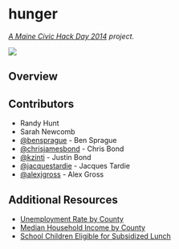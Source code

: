 hunger
======

_[A Maine Civic Hack Day 2014](http://www.civichack.me/2014/) project._

![](http://img.shields.io/badge/version-alpha-#ff0000.svg)

## Overview

## Contributors
- Randy Hunt
- Sarah Newcomb
- [@bensprague](https://twitter.com/bensprague) - Ben Sprague
- [@chrisjamesbond](http://github.com/chrisjamesbond) - Chris Bond
- [@kzinti](http://github.com/kzinti) - Justin Bond
- [@jacquestardie](http://github.com/jacquestardie) - Jacques Tardie
- [@alexjgross](http://github.com/alexjgross) - Alex Gross

## Additional Resources
- [Unemployment Rate by County](http://datacenter.kidscount.org/data/tables/1569-unemployment?loc=21&loct=2#detailed/5/3284-3299/false/868,867,133,38,35/any/3345)
- [Median Household Income by County](http://datacenter.kidscount.org/data/tables/1568-median-household-income?loc=21&loct=2#detailed/5/3284-3299/false/868,867,133,38,35/any/3343)
- [School Children Eligible for Subsidized Lunch](http://datacenter.kidscount.org/data/tables/1566-school-children-eligible-for-subsidized-school-lunch?loc=21&loct=2#detailed/5/3284-3299/false/869,36,868,867,133/any/12834,3339)
